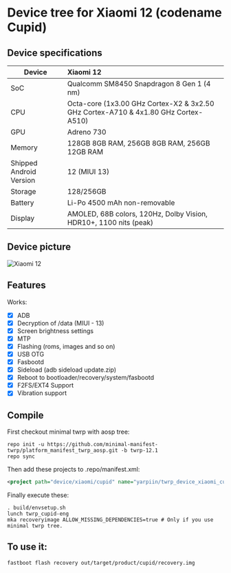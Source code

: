 # Device tree for Xiaomi 12 (codename Cupid)


## Device specifications

| Device                  | Xiaomi 12                                              |
| ----------------------- | :---------------------------------------------------------- |
| SoC     		  | Qualcomm SM8450 Snapdragon 8 Gen 1 (4 nm)                            |
| CPU     		  | Octa-core (1x3.00 GHz Cortex-X2 & 3x2.50 GHz Cortex-A710 & 4x1.80 GHz Cortex-A510)|
| GPU     		  | Adreno 730                                               |
| Memory                  |  128GB 8GB RAM, 256GB 8GB RAM, 256GB 12GB RAM                                   |
| Shipped Android Version | 12 (MIUI 13)                                                |
| Storage                 | 128/256GB                                                   |                                                |
| Battery 		  | Li-Po 4500 mAh non-removable                               |
| Display 		  | AMOLED, 68B colors, 120Hz, Dolby Vision, HDR10+, 1100 nits (peak)|

## Device picture

![Xiaomi 12](https://fdn2.gsmarena.com/vv/pics/xiaomi/xiaomi-12-2.jpg "Xiaomi 12")

## Features

Works:

- [X] ADB
- [X] Decryption of /data (MIUI - 13)
- [X] Screen brightness settings
- [X] MTP
- [X] Flashing (roms, images and so on)
- [X] USB OTG
- [X] Fasbootd
- [X] Sideload (adb sideload update.zip)
- [X] Reboot to bootloader/recovery/system/fasbootd
- [X] F2FS/EXT4 Support
- [x] Vibration support

## Compile

First checkout minimal twrp with aosp tree:

```
repo init -u https://github.com/minimal-manifest-twrp/platform_manifest_twrp_aosp.git -b twrp-12.1
repo sync
```

Then add these projects to .repo/manifest.xml:

```xml
<project path="device/xiaomi/cupid" name="yarpiin/twrp_device_xiaomi_cupid" remote="github" revision="android-12.1" />
```

Finally execute these:

```
. build/envsetup.sh
lunch twrp_cupid-eng
mka recoveryimage ALLOW_MISSING_DEPENDENCIES=true # Only if you use minimal twrp tree.

```
## To use it:

```
fastboot flash recovery out/target/product/cupid/recovery.img
